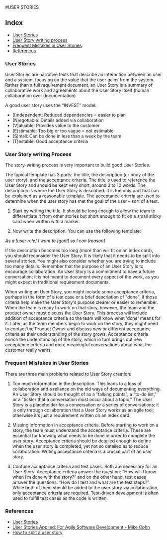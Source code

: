 #USER STORIES

## Index
* [User Stories](#user-stories)
* [User Story writing process](#user-story-writing-process)
* [Frequent Mistakes in User Stories](#frequent-mistakes-in-user-stories)
* [References](#references)

### User Stories

User Stories are narrative texts that describe an interaction between an user and a system, focusing on the value that the user gains from the system. Rather than a full requirement document, an User Story is a summary of collaborative work and agreements about the User Story itself (human collaboration over documentation)

A good user story uses the “INVEST” model:

* (I)ndependent: Reduced dependencies  = easier to plan
* (N)egotiable: Details added via collaboration
* (V)aluable: Provides value to the customer
* (E)stimable: Too big or too vague = not estimable
* (S)mall: Can be done in less than a week by the team
* (T)estable: Good acceptance criteria

### User Story writing Process

The story-writing process is very important to build good User Stories.

The typical template has 3 parts: the title, the description (or body of the user story), and the acceptance criteria.  The title is used to reference the User Story and should be kept very short, around 3 to 10 words.  The description is where the User Story is described.  It is the only part that can be explained as a reasonable template. The acceptance criteria are used to determine when the user story has met the goal of the user – sort of a test.

1) Start by writing the title. It should be long enough to allow the team to differentiate it from other stories but short enough to fit on a small sticky card when written with a marker.  

2) Now write the description. You can use the following template: 

*As a [user role] I want to [goal] so I can [reason]*

If the description becomes too long (more than will fit on an index card), you should reconsider the User Story. It is likely that it needs to be split into several stories. You might also consider whether you are trying to include too many details. Remember that the purpose of an User Story is to encourage collaboration. An User Story is a commitment to have a future conversation; it is not meant to document every aspect of the work, as you might expect in traditional requirement documents.

When writing an User Story, you might include some acceptance criteria, perhaps in the form of a test case or a brief description of "done", if those criteria help make the User Story's purpose clearer or easier to remember. When the team is ready to work on that story, however, the team and the product owner must discuss the User Story. This process will include addition of acceptance criteria so the team will know what 'done' means for it. Later, as the team members begin to work on the story, they might need to contact the Product Owner and discuss new or different acceptance criteria as their understanding of the story grows. Acceptance criteria enrich the understanding of the story, which in turn brings out new acceptance criteria and more meaningful conversations about what the customer really wants.

### Frequent Mistakes in User Stories

There are three main problems related to User Story creation:

1) Too much information in the description. This leads to a loss of collaboration and a reliance on the old ways of documenting everything. An User Story should be thought of as a "talking points", a "to-do list," or a "tickler that a conversation must occur about a topic."  The User Story is a placeholder for a conversation or a series of conversations: it is only through collaboration that a User Story works as an agile tool; otherwise it's just a requirement written on an index card.

2) Missing information in acceptance criteria. Before starting to work on a story, the team must understand the acceptance criteria. These are essential for knowing what needs to be done in order to complete the user story. Acceptance criteria should be detailed enough to define when the user story is completed, yet not so detailed as to reduce collaboration. Writing acceptance criteria is a crucial part of an user story.

3) Confuse acceptance criteria and test cases. Both are necessary for an User Story. Acceptance criteria answer the question: “How will I know when I’m done with the story?” and on the other hand, test cases answer the questions: “How do I test and what are the test steps?”. While both of them should be added to the user story via collaboration, only acceptance criteria are required. Test-driven development is often used to fulfill test cases as the code is written.


### References

* [User Stories](https://www.mountaingoatsoftware.com/agile/user-stories)
* [User Stories Applied: For Agile Software 
Development - Mike Cohn](https://www.mountaingoatsoftware.com/books/user-stories-applied)
* [How to split a user story](http://www.agileforall.com/wp-content/uploads/2012/01/Story-Splitting-Flowchart.pdf)
